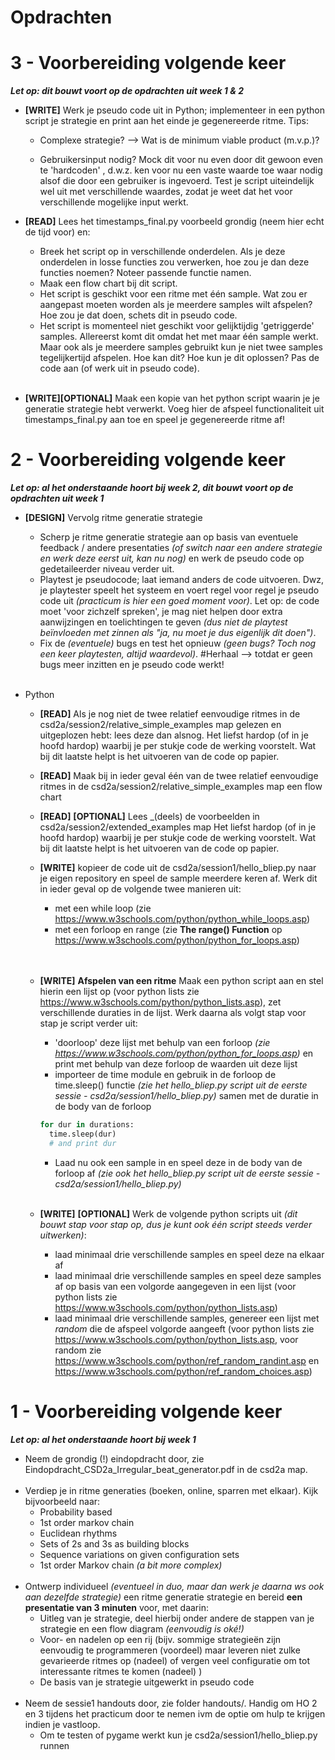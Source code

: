 # Opdrachten

# 3 - Voorbereiding volgende keer

_**Let op: dit bouwt voort op de opdrachten uit week 1 & 2**_
- **[WRITE]** Werk je pseudo code uit in Python; implementeer in een python script je strategie en print aan het einde je gegenereerde ritme. Tips:
  - Complexe strategie? -->  Wat is de minimum viable product (m.v.p.)?

  - Gebruikersinput nodig? Mock dit voor nu even door dit gewoon even te 'hardcoden' , d.w.z. ken voor nu een vaste waarde toe waar nodig alsof die door een gebruiker is ingevoerd. Test je script uiteindelijk wel uit met verschillende waardes, zodat je weet dat het voor verschillende mogelijke input werkt.

- **[READ]** Lees het timestamps_final.py voorbeeld grondig (neem hier echt de tijd voor) en:
  - Breek het script op in verschillende onderdelen. Als je deze onderdelen in losse functies zou verwerken, hoe zou je dan deze functies noemen? Noteer passende functie namen.
  - Maak een flow chart bij dit script.
  - Het script is geschikt voor een ritme met één sample. Wat zou er aangepast moeten worden als je meerdere samples wilt afspelen? Hoe zou je dat doen, schets dit in pseudo code.
  - Het script is momenteel niet geschikt voor gelijktijdig 'getriggerde' samples. Allereerst komt dit omdat het met maar één sample werkt. Maar ook als je meerdere samples gebruikt kun je niet twee samples tegelijkertijd afspelen. Hoe kan dit? Hoe kun je dit oplossen? Pas de code aan (of werk uit in pseudo code).
<br/><br/>
- **[WRITE][OPTIONAL]** Maak een kopie van het python script waarin je je generatie strategie hebt verwerkt. Voeg hier de afspeel functionaliteit uit timestamps_final.py aan toe en speel je gegenereerde ritme af!






# 2 - Voorbereiding volgende keer

_**Let op: al het onderstaande hoort bij week 2, dit bouwt voort op de opdrachten uit week 1**_


- **[DESIGN]** Vervolg ritme generatie strategie
  - Scherp je ritme generatie strategie aan op basis van eventuele feedback / andere presentaties _(of switch naar een andere strategie en werk deze eerst uit, kan nu nog)_ en werk de pseudo code op gedetaileerder niveau verder uit.
  - Playtest je pseudocode; laat iemand anders de code uitvoeren. Dwz, je playtester speelt het systeem en voert regel voor regel je pseudo code uit _(practicum is hier een goed moment voor)_. Let op: de code moet 'voor zichzelf spreken', je mag niet helpen door extra aanwijzingen en toelichtingen te geven _(dus niet de playtest beïnvloeden met zinnen als "ja, nu moet je dus eigenlijk dit doen")_.
  - Fix de _(eventuele)_ bugs en test het opnieuw _(geen bugs? Toch nog een keer playtesten, altijd waardevol)_. #Herhaal --> totdat er geen bugs meer inzitten en je pseudo code werkt!
<br/><br/>

- Python
  - **[READ]** Als je nog niet de twee relatief eenvoudige ritmes in de csd2a/session2/relative_simple_examples map gelezen en uitgeplozen hebt: lees deze dan alsnog. Het liefst hardop (of in je hoofd hardop) waarbij je per stukje code de werking voorstelt. Wat bij dit laatste helpt is het uitvoeren van de code op papier.
  - **[READ]** Maak bij in ieder geval één van de twee relatief eenvoudige ritmes in de csd2a/session2/relative_simple_examples map een flow chart
  - **[READ]** **[OPTIONAL]** Lees _(deels) de voorbeelden in csd2a/session2/extended_examples map Het liefst hardop (of in je hoofd hardop) waarbij je per stukje code de werking voorstelt. Wat bij dit laatste helpt is het uitvoeren van de code op papier.

  - **[WRITE]** kopieer de code uit de csd2a/session1/hello_bliep.py naar je eigen repository en speel de sample meerdere keren af. Werk dit in ieder geval op de volgende twee manieren uit:
    - met een while loop (zie https://www.w3schools.com/python/python_while_loops.asp)
    - met een forloop en range (zie **The range() Function** op https://www.w3schools.com/python/python_for_loops.asp)  
    <br/><br/>
  - **[WRITE]** **Afspelen van een ritme** Maak een python script aan en stel hierin een lijst op (voor python lists zie https://www.w3schools.com/python/python_lists.asp), zet verschillende duraties in de lijst. Werk daarna als volgt stap voor stap je script verder uit:
    - 'doorloop' deze lijst met behulp van een forloop _(zie https://www.w3schools.com/python/python_for_loops.asp)_ en print met behulp van deze forloop de waarden uit deze lijst
    - importeer de time module en gebruik in de forloop de time.sleep() functie _(zie het hello_bliep.py script uit de eerste sessie - csd2a/session1/hello_bliep.py)_ samen met de duratie in de body van de forloop
     ```python
     for dur in durations:
       time.sleep(dur)
       # and print dur
     ```
    - Laad nu ook een sample in en speel deze in de body van de forloop af _(zie ook het hello_bliep.py script uit de eerste sessie - csd2a/session1/hello_bliep.py)_
    <br/><br/>
  - **[WRITE]** **[OPTIONAL]** Werk de volgende python scripts uit _(dit bouwt stap voor stap op, dus je kunt ook één script steeds verder uitwerken)_:
    - laad minimaal drie verschillende samples en speel deze na elkaar af
    - laad minimaal drie verschillende samples en speel deze samples af op basis van een volgorde aangegeven in een lijst (voor python lists zie https://www.w3schools.com/python/python_lists.asp)
    - laad minimaal drie verschillende samples, genereer een lijst met _random_ die de afspeel volgorde aangeeft (voor python lists zie https://www.w3schools.com/python/python_lists.asp, voor random zie https://www.w3schools.com/python/ref_random_randint.asp en https://www.w3schools.com/python/ref_random_choices.asp)





# 1 - Voorbereiding volgende keer

_**Let op: al het onderstaande hoort bij week 1**_
- Neem de grondig (!) eindopdracht door, zie Eindopdracht_CSD2a_Irregular_beat_generator.pdf in de csd2a map.
<br/><br/>
- Verdiep je in ritme generaties (boeken, online, sparren met elkaar). Kijk bijvoorbeeld naar:
  - Probability based
  - 1st order markov chain
  - Euclidean rhythms
  - Sets of 2s and 3s as building blocks
  - Sequence variations on given configuration sets
  - 1st order Markov chain *(a bit more complex)*
<br/><br/>
- Ontwerp individueel _(eventueel in duo, maar dan werk je daarna ws ook aan dezelfde strategie)_ een ritme generatie strategie en bereid **een presentatie van 3 minuten** voor, met daarin:
  - Uitleg van je strategie, deel hierbij onder andere de stappen van je strategie en een flow diagram *(eenvoudig is oké!)*
  - Voor- en nadelen op een rij (bijv. sommige strategieën zijn eenvoudig te programmeren (voordeel) maar leveren niet zulke gevarieerde ritmes op (nadeel) of vergen veel configuratie om tot interessante ritmes te komen (nadeel) )
  - De basis van je strategie uitgewerkt in pseudo code
<br/><br/>
- Neem de sessie1 handouts door, zie folder handouts/. Handig om HO 2 en 3 tijdens het practicum door te nemen ivm de optie om hulp te krijgen indien je vastloop.
  - Om te testen of pygame werkt kun je csd2a/session1/hello_bliep.py runnen
